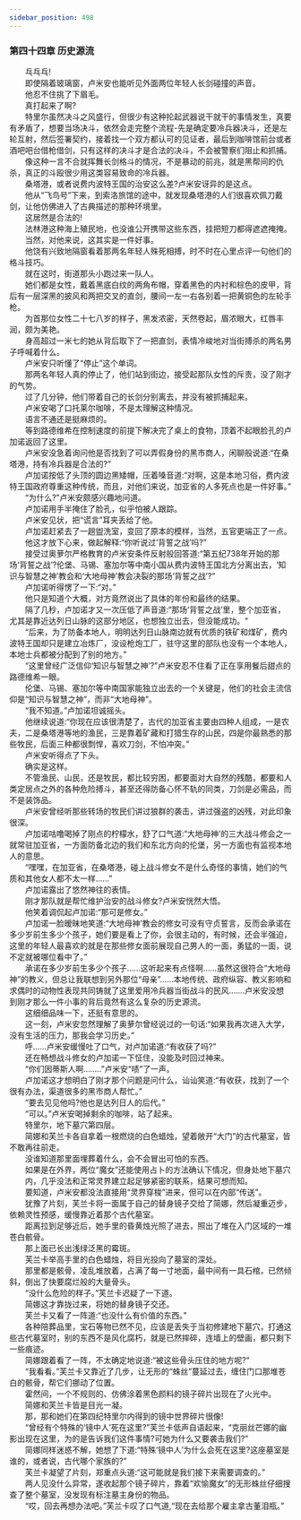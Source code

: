 ```yaml
---
sidebar_position: 498
---
```

### 第四十四章 历史源流  


　　乓乓乓!  
　　即使隔着玻璃窗，卢米安也能听见外面两位年轻人长剑碰撞的声音。  
　　他忍不住挑了下眉毛。  
　　真打起来了啊?  
　　特里尔虽然决斗之风盛行，但很少有这种抡起武器说干就干的事情发生，真要有矛盾了，想要当场决斗，依然会走完整个流程-先是确定要冷兵器决斗，还是左轮互射，然后签署契约，接着找一个双方都认可的见证者，最后到咖啡馆前台或者酒吧吧台借枪借剑，只有这样的决斗才是合法的决斗，不会被警察们阻止和抓捕。  
　　像这种一言不合就挥舞长剑格斗的情况，不是暴动的前兆，就是黑帮间的仇杀，真正的斗殴很少用这类容易致命的冷兵器。  
　　桑塔港，或者说费内波特王国的治安这么差?卢米安讶异的是这点。  
　　他从“飞鸟号”下来，到索洛旅馆的途中，就发现桑塔港的人们很喜欢佩刀戴剑，让他仿佛进入了古典描述的那种环境里。  
　　这居然是合法的!  
　　法林港这种海上殖民地，也没谁公开携带这些东西，挂把短刀都得遮遮掩掩。  
　　当然，对他来说，这其实是一件好事。  
　　他饶有兴致地隔窗看着那两名年轻人殊死相搏，时不时在心里点评一句他们的格斗技巧。  
　　就在这时，街道那头小跑过来一队人。  
　　她们都是女性，戴着黑底白纹的两角布帽，穿着黑色的内衬和棕色的皮甲，背后有一层深黑的披风和两把交叉的直剑，腰间一左一右各别着一把黄铜色的左轮手枪。  
　　为首那位女性二十七八岁的样子，黑发浓密，天然卷起，眉浓眼大，红唇丰润，颇为美艳。  
　　身高超过一米七的她从背后取下了一把直剑，表情冷峻地对当街搏杀的两名男子呼喊着什么。  
　　卢米安只听懂了“停止”这个单词。  
　　那两名年轻人真的停止了，他们站到街边，接受起那队女性的斥责，没了刚才的气势。  
　　过了几分钟，他们带着自己的长剑分别离去，并没有被抓捕起来。  
　　卢米安喝了口托莱尔咖啡，不是太理解这种情况。  
　　语言不通还是挺麻烦的。  
　　等到路德维希在控制速度的前提下解决完了桌上的食物，顶着不起眼脸孔的卢加诺返回了这里。  
　　卢米安没急着询问他是否找到了可以弄假身份的黑市商人，闲聊般说道:“在桑塔港，持有冷兵器是合法的?”  
　　卢加诺按低了头顶的圆边黑矮帽，压着嗓音道:“对啊，这是本地习俗，费内波特王国政府尊重这种传统，而且，对他们来说，加亚省的人多死点也是一件好事。”  
　　“为什么?”卢米安颇感兴趣地问道。  
　　卢加诺用手半掩住了脸孔，似乎怕被人跟踪。  
　　卢米安见状，把“谎言”耳夹丢给了他。  
　　卢加诺赶紧去了一趟盥洗室，变回了原本的模样，当然，五官更端正了一点。  
　　他这才放下心来，做起解释:“你听说过‘背誓之战’吗?”  
　　接受过奥萝尔严格教育的卢米安条件反射般回答道:“第五纪738年开始的那场‘背誓之战’?伦堡、马锡、塞加尔等中南小国从费内波特王国北方分离出去，‘知识与智慧之神’教会和‘大地母神’教会决裂的那场‘背誓之战’?”  
　　卢加诺听得愣了一下:“对。”  
　　他只是知道个大概，对方竟然说出了具体的年份和最终的结果。  
　　隔了几秒，卢加诺才又一次压低了声音道:“那场‘背誓之战’里，整个加亚省，尤其是靠近达列日山脉的这部分地区，也想独立出去，但没能成功。“  
　　“后来，为了防备本地人，明明达列日山脉南边就有优质的铁矿和煤矿，费内波特王国却只是建立冶炼厂，没设枪炮工厂，驻守这里的部队也没有一个本地人，本地士兵都被分配到了别的地方。”  
　　“这里曾经广泛信仰‘知识与智慧之神’?”卢米安忍不住看了正在享用餐后甜点的路德维希一眼。  
　　伦堡、马锡、塞加尔等中南国家能独立出去的一个关键是，他们的社会主流信仰是“知识与智慧之神”，而非“大地母神”。  
　　“我不知道。”卢加诺坦诚摇头。  
　　他继续说道:“你现在应该很清楚了，古代的加亚省主要由四种人组成，一是农夫，二是桑塔港等地的渔民，三是靠着矿藏和打猎生存的山民，四是你最熟悉的那些牧民，后面三种都很剽悍，喜欢刀剑，不怕冲突。”  
　　卢米安听得点了下头。  
　　确实是这样。  
　　不管渔民、山民，还是牧民，都比较穷困，都要面对大自然的残酷，都要和人类定居点之外的各种危险搏斗，甚至还得防备心怀不轨的同类，刀剑是必需品，而不是装饰品。  
　　卢米安曾经听那些转场的牧民们讲过狼群的袭击，讲过强盗的凶残，对此印象很深。  
　　卢加诺咕噜喝掉了刚点的柠檬水，舒了口气道:“大地母神’的三大战斗修会之一就常驻加亚省，一方面防备北边的我们和东北方向的伦堡，另一方面也有监视本地人的意思。  
　　“嘿嘿，在加亚省，在桑塔港，碰上战斗修女不是什么奇怪的事情，她们的气质和其他女人都不太一样......”  
　　卢加诺露出了悠然神往的表情。  
　　刚才那队就是帮忙维护治安的战斗修女?卢米安恍然大悟。  
　　他笑着调侃起卢加诺:“那可是修女。”  
　　卢加诺一脸暧昧地笑道:“大地母神’教会的修女可没有守贞誓言，反而会承诺在多少岁前生多少个孩子，她们要是看上了你，会很主动的，有时候，还会半强迫，这里的年轻人最喜欢的就是在那些修女面前展现自己男人的一面，勇猛的一面，说不定就被哪位看中了。”  
　　承诺在多少岁前生多少个孩子……这听起来有点怪啊……虽然这很符合“大地母神”的教义，但总让我联想到另外那位“母亲”……本地传统、政府纵容、教义影响和求偶时的动物性表现共同铸就了这里爱用冷兵器当街战斗的民风…….卢米安没想到刚才那么一件小事的背后竟然有这么复杂的历史源流。  
　　这细细品味一下，还挺有意思的。  
　　这一刻，卢米安忽然理解了奥萝尔曾经说过的一句话:“如果我再次进入大学，没有生活的压力，那我会学习历史。”  
　　呼......卢米安缓慢吐了口气，对卢加诺道:“有收获了吗?”  
　　还在畅想战斗修女的卢加诺一下怔住，没能及时回过神来。  
　　“你们因蒂斯人啊.….…”卢米安“啧”了一声。  
　　卢加诺这才想明白了刚才那个问题是问什么，讪讪笑道:“有收获，找到了一个很有办法，渠道很多的黑市商人帮忙。”  
　　“要去见见他吗?他也是达列日人的后代。”  
　　“可以。”卢米安喝掉剩余的咖啡，站了起来。  
　　特里尔，地下墓穴第四层。  
　　简娜和芙兰卡各自拿着一根燃烧的白色蜡烛，望着敞开“大门”的古代墓室，皆不敢再往前走。  
　　没谁知道那里面埋葬着什么，会不会冒出可怕的东西。  
　　如果是在外界，两位“魔女”还能使用占卜的方法确认下情况，但身处地下墓穴  
　　内，几乎没法和正常灵界建立起足够紧密的联系，结果可想而知。  
　　要知道，卢米安都没法直接用“灵界穿梭”进来，但可以在内部“传送”。  
　　犹豫了片刻，芙兰卡将一面属于自己的替身镜子交给了简娜，然后凝重迈步，依赖灵性预感，缓慢靠近着那个古代墓室。  
　　距离拉到足够近后，她手里的昏黄烛光照了进去，照出了堆在入门区域的一堆苍白骸骨。  
　　那上面已长出浅绿泛黑的霉斑。  
　　芙兰卡举高手里的白色蜡烛，将目光投向了墓室的深处。  
　　那里都是骸骨，凌乱堆放着，占满了每一寸地面，最中间有一具石棺，已然倾斜，倒出了快要腐烂般的大量骨头。  
　　“没什么危险的样子。”芙兰卡迟疑了一下道。  
　　简娜这才靠拢过来，将她的替身镜子交还。  
　　芙兰卡又看了一阵道:“也没什么有价值的东西。”  
　　各种陪葬品里，宝石等物已然不见，应该是丢失于当初修建地下墓穴，打通这些古代墓室时，别的东西不是风化腐朽，就是已然摔碎，连墙上的壁画，都只剩下一些痕迹。  
　　简娜跟着看了一阵，不太确定地说道:“被这些骨头压住的地方呢?”  
　　“我看看。”芙兰卡又靠近了几步，让无形的“蛛丝”蔓延过去，缠住门口那堆苍白的骸骨，帮它们挪动了位置。  
　　霍然间，一个不规则的、仿佛涂着黑色颜料的镜子碎片出现在了火光中。  
　　简娜和芙兰卡皆是目光一凝。  
　　那，那和她们在第四纪特里尔内得到的镜中世界碎片很像!  
　　“曾经有个特殊的‘镜中人’死在这里?”芙兰卡低声自语起来，“克丽丝芒娜的幽影出现在这里，为的是告诉我们这件事情?可她为什么又要袭击我们?”  
　　简娜同样迷惑不解，她想了下道:“特殊‘镜中人’为什么会死在这里?这座墓室是谁的，或者说，古代哪个家族的?”  
　　芙兰卡凝望了片刻，郑重点头道:“这可能就是我们接下来需要调查的。”  
　　两人见没什么异常，遂收起那个镜子碎片，靠着“欢愉魔女”的无形蛛丝仔细搜查了整个墓室，没发现有标注墓主身份的物品。  
　　“哎，回去再想办法吧。”芙兰卡叹了口气道,“现在去给那个雇主拿古董泪瓶。”  
